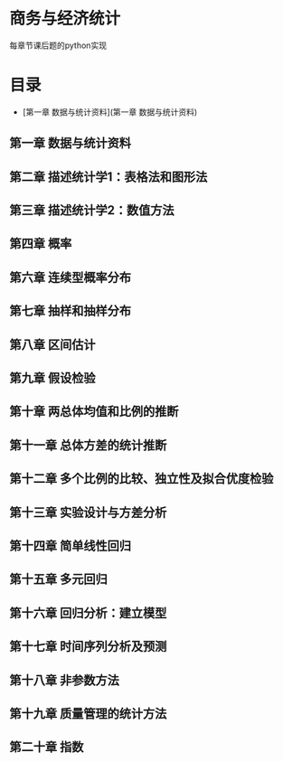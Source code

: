 # 商务与经济统计
每章节课后题的python实现
# 目录
- [第一章  数据与统计资料](第一章  数据与统计资料)


## 第一章  数据与统计资料
## 第二章  描述统计学1：表格法和图形法
## 第三章  描述统计学2：数值方法
## 第四章  概率
## 第六章  连续型概率分布
## 第七章  抽样和抽样分布
## 第八章  区间估计
## 第九章  假设检验
## 第十章  两总体均值和比例的推断
## 第十一章  总体方差的统计推断
## 第十二章  多个比例的比较、独立性及拟合优度检验
## 第十三章  实验设计与方差分析
## 第十四章  简单线性回归
## 第十五章  多元回归
## 第十六章  回归分析：建立模型
## 第十七章  时间序列分析及预测
## 第十八章  非参数方法
## 第十九章  质量管理的统计方法
## 第二十章  指数
